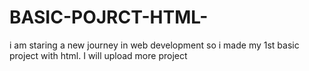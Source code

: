 # BASIC-POJRCT-HTML-
i am staring a new journey in web development so i made my 1st basic project with html. I will upload more project  
